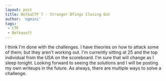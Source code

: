 ```yaml
---
layout: post
title: BelkaCTF 7 - Stranger Dfings Closing Out
author: 'ogmini'
tags:
 - CTF
 - Belkasoft
---
```


I think I'm done with the challenges. I have theories on how to attack some of them; but they aren't working out. I'm currently sitting at 25 and the top individual from the USA on the scoreboard. I'm sure that will change as I sleep tonight. Looking forward to seeing the solutions and I will be posting my own writeups in the future. As always, there are multiple ways to solve a challenge.
